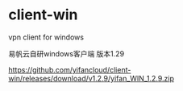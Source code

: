 # client-win
vpn client for windows

易帆云自研windows客户端
版本1.29

https://github.com/yifancloud/client-win/releases/download/v1.2.9/yifan_WIN_1.2.9.zip

